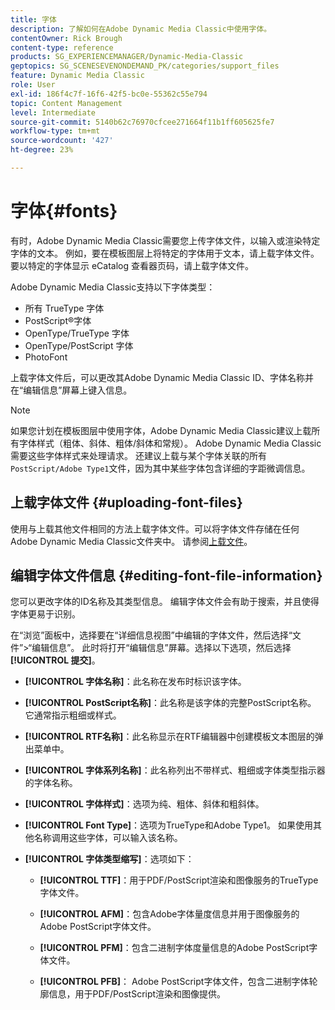 ```yaml
---
title: 字体
description: 了解如何在Adobe Dynamic Media Classic中使用字体。
contentOwner: Rick Brough
content-type: reference
products: SG_EXPERIENCEMANAGER/Dynamic-Media-Classic
geptopics: SG_SCENESEVENONDEMAND_PK/categories/support_files
feature: Dynamic Media Classic
role: User
exl-id: 186f4c7f-16f6-42f5-bc0e-55362c55e794
topic: Content Management
level: Intermediate
source-git-commit: 5140b62c76970cfcee271664f11b1ff605625fe7
workflow-type: tm+mt
source-wordcount: '427'
ht-degree: 23%

---
```


# 字体{#fonts}

有时，Adobe Dynamic Media Classic需要您上传字体文件，以输入或渲染特定字体的文本。 例如，要在模板图层上将特定的字体用于文本，请上载字体文件。要以特定的字体显示 eCatalog 查看器页码，请上载字体文件。

Adobe Dynamic Media Classic支持以下字体类型：

* 所有 TrueType 字体
* PostScript®字体
* OpenType/TrueType 字体
* OpenType/PostScript 字体
* PhotoFont

上载字体文件后，可以更改其Adobe Dynamic Media Classic ID、字体名称并在“编辑信息”屏幕上键入信息。

>[!NOTE]
>
>如果您计划在模板图层中使用字体，Adobe Dynamic Media Classic建议上载所有字体样式（粗体、斜体、粗体/斜体和常规）。 Adobe Dynamic Media Classic需要这些字体样式来处理请求。 还建议上载与某个字体关联的所有`PostScript/Adobe Type1`文件，因为其中某些字体包含详细的字距微调信息。

## 上载字体文件 {#uploading-font-files}

使用与上载其他文件相同的方法上载字体文件。可以将字体文件存储在任何Adobe Dynamic Media Classic文件夹中。 请参阅[上载文件](uploading-files.md#uploading_your_files)。

## 编辑字体文件信息 {#editing-font-file-information}

您可以更改字体的ID名称及其类型信息。 编辑字体文件会有助于搜索，并且使得字体更易于识别。

在“浏览”面板中，选择要在“详细信息视图”中编辑的字体文件，然后选择“文件”>“编辑信息”。 此时将打开“编辑信息”屏幕。选择以下选项，然后选择&#x200B;**[!UICONTROL 提交]**。

* **[!UICONTROL 字体名称]**：此名称在发布时标识该字体。

* **[!UICONTROL PostScript名称]**：此名称是该字体的完整PostScript名称。 它通常指示粗细或样式。

* **[!UICONTROL RTF名称]**：此名称显示在RTF编辑器中创建模板文本图层的弹出菜单中。

* **[!UICONTROL 字体系列名称]**：此名称列出不带样式、粗细或字体类型指示器的字体名称。

* **[!UICONTROL 字体样式]**：选项为纯、粗体、斜体和粗斜体。

* **[!UICONTROL Font Type]**：选项为TrueType和Adobe Type1。 如果使用其他名称调用这些字体，可以输入该名称。

* **[!UICONTROL 字体类型缩写]**：选项如下：

   * **[!UICONTROL TTF]**：用于PDF/PostScript渲染和图像服务的TrueType字体文件。

   * **[!UICONTROL AFM]**：包含Adobe字体量度信息并用于图像服务的Adobe PostScript字体文件。

   * **[!UICONTROL PFM]**：包含二进制字体度量信息的Adobe PostScript字体文件。

   * **[!UICONTROL PFB]**： Adobe PostScript字体文件，包含二进制字体轮廓信息，用于PDF/PostScript渲染和图像提供。
